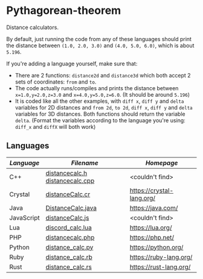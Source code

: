 # Pythagorean-theorem
Distance calculators.

By default, just running the code from any of these languages should print the distance between `(1.0, 2.0, 3.0)` and `(4.0, 5.0, 6.0)`, which is about `5.196`.

If you're adding a language yourself, make sure that:
* There are 2 functions: `distance2d` and `distance3d` which both accept 2 sets of coordinates: `from` and `to`.
* The code actually runs/compiles and prints the distance between `x=1.0,y=2.0,z=3.0` and `x=4.0,y=5.0,z=6.0`. (It should be around `5.196`)
* It is coded like all the other examples, with `diff x`, `diff y` and `delta` variables for 2D distances and `from 2d`, `to 2d`, `diff x`, `diff y` and `delta` variables for 3D distances. Both functions should return the variable `delta`. (Format the variables according to the language you're using: `diff_x` and `diffX` will both work)

## Languages

| *Language* | *Filename* | *Homepage* |
|----------|----------|----------|
| C++ | [distancecalc.h](distancecalc.h) [distancecalc.cpp](distancecalc.cpp) | <couldn't find> |
| Crystal | [distanceCalc.cr](distanceCalc.cr) | https://crystal-lang.org/ |
| Java | [DistanceCalc.java](DistanceCalc.java) | https://java.com/ |
| JavaScript | [distanceCalc.js](distanceCalc.js) | <couldn't find> |
| Lua | [discord_calc.lua](distance_calc.lua) | https://lua.org/ |
| PHP | [distancecalc.php](distancecalc.php) | https://php.net/ |
| Python | [distance_calc.py](distance_calc.py) | https://python.org/ |
| Ruby | [distance_calc.rb](distance_calc.rb) | https://ruby-lang.org/ |
| Rust | [distance_calc.rs](distance_calc.rs) | https://rust-lang.org/ |
